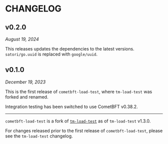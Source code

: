 # CHANGELOG

## v0.2.0

*August 19, 2024*

This releases updates the dependencies to the latest versions. `satori/go.uuid`
is replaced with `google/uuid`.

## v0.1.0

*December 19, 2023*

This is the first release of `cometbft-load-test`, where `tm-load-test` was
forked and renamed.

Integration testing has been switched to use CometBFT v0.38.2.

---

`cometbft-load-test` is a fork of
[`tm-load-test`](https://github.com/informalsystems/tm-load-test) as of
`tm-load-test` v1.3.0.

For changes released prior to the first release of `cometbft-load-test`, please
see the `tm-load-test` changelog.

